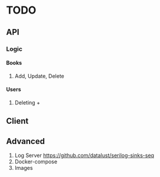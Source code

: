 # TODO

## API

### Logic

#### Books 
1. Add, Update, Delete


#### Users
1. Deleting + 


## Client


## Advanced

1. Log Server https://github.com/datalust/serilog-sinks-seq
2. Docker-compose
3. Images